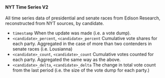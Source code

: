 #### NYT Time Series V2

All time series data of presidential and senate races from Edison Research, reconstructed from NYT sources, by candidate.

+ `timestamp` When the update was made (i.e. a vote dump).
+ `<candidate>_percent`, `<candidate>_percent` Cumulative vote shares for each party. Aggregated in the case of more than two contenders in senate races (i.e. Lousianna)
+ `<candidate>_count`, `<candidate>_count` Cumulative votes counted for each party. Aggregated the same way as the above.
+ `<candidate>_delta`, `<candidate>_delta` The change in total vote count from the last period (i.e. the size of the vote dump for each party.)

